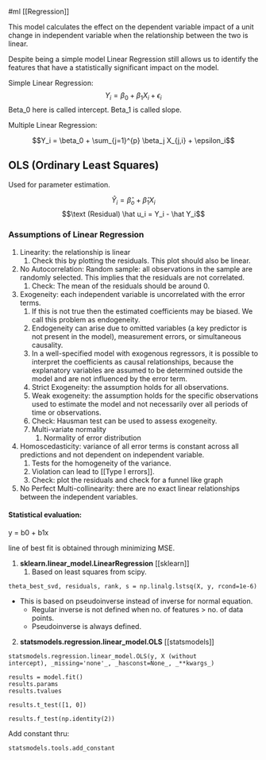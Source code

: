 #ml [[Regression]] 

This model calculates the effect on the dependent variable impact of a unit change in independent variable when the relationship between the two is linear.

Despite being a simple model Linear Regression still allows us to identify the features that have a statistically significant impact on the model.

Simple Linear Regression:
$$Y_i = \beta_0 + \beta_1X_i + \epsilon_i$$
Beta_0 here is called intercept.
Beta_1 is called slope.

Multiple Linear Regression:

$$Y_i = \beta_0 + \sum_{j=1}^{p} \beta_j X_{j,i} + \epsilon_i$$

## OLS (Ordinary Least Squares)

Used for parameter estimation.

$$\hat Y_i = \hat \beta_o + \hat \beta_1 X_i$$
$$\text (Residual) \hat u_i = Y_i - \hat Y_i$$



### Assumptions of Linear Regression
1. Linearity: the relationship is linear
	1. Check this by plotting the residuals. This plot should also be linear.
2. No Autocorrelation: Random sample: all observations in the sample are randomly selected. This implies that the residuals are not correlated.
	1. Check: The mean of the residuals should be around 0.
3. Exogeneity: each independent variable is uncorrelated with the error terms.
	1. If this is not true then the estimated coefficients may be biased. We call this problem as endogeneity. 
	2. Endogeneity can arise due to omitted variables (a key predictor is not present in the model), measurement errors, or simultaneous causality.
	3. In a well-specified model with exogenous regressors, it is possible to interpret the coefficients as causal relationships, because the explanatory variables are assumed to be determined outside the model and are not influenced by the error term.
	4. Strict Exogeneity: the assumption holds for all observations.
	5. Weak exogeneity: the assumption holds for the specific observations used to estimate the model and not necessarily over all periods of time or observations.
	6. Check: Hausman test can be used to assess exogeneity. 
	7. Multi-variate normality
		1. Normality of error distribution
4. Homoscedasticity: variance of all error terms is constant across all predictions and not dependent on independent variable.
	1. Tests for the homogeneity of the variance.
	2. Violation can lead to [[Type I errors]].
	3. Check: plot the residuals and check for a funnel like graph
5. No Perfect Multi-collinearity: there are no exact linear relationships between the independent variables.


#### Statistical evaluation: 

 
y = b0 + b1x

line of best fit is obtained through minimizing MSE.

1. **sklearn.linear_model.LinearRegression** [[sklearn]]
	1. Based on least squares from scipy.

```
theta_best_svd, residuals, rank, s = np.linalg.lstsq(X, y, rcond=1e-6)
```

* This is based on pseudoinverse instead of inverse for normal equation.
	* Regular inverse is not defined when no. of features > no. of data points.
	* Pseudoinverse is always defined.

2. **statsmodels.regression.linear_model.OLS** [[statsmodels]]
```
statsmodels.regression.linear_model.OLS(y, X (without intercept), _missing='none'_, _hasconst=None_, _**kwargs_)

results = model.fit()
results.params
results.tvalues

results.t_test([1, 0])

results.f_test(np.identity(2))
```

Add constant thru:

`statsmodels.tools.add_constant`
